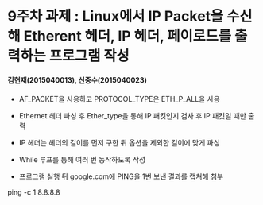 9주차 과제 : Linux에서 IP Packet을 수신해 Etherent 헤더, IP 헤더, 페이로드를 출력하는 프로그램 작성
===
#### 김현재(2015040013), 신중수(2015040023)

* AF_PACKET을 사용하고 PROTOCOL_TYPE은 ETH_P_ALL을 사용

* Ethernet 헤더 파싱 후 Ether_type을 통해 IP 패킷인지 검사 후 IP 패킷일 때만 출력

* IP 헤더는 헤더의 길이를 먼저 구한 뒤 옵션을 제외한 길이에 맞게 파싱

* While 루프를 통해 여러 번 동작하도록 작성

* 프로그램 실행 뒤 google.com에 PING을 1번 보낸 결과를 캡쳐해 첨부

ping -c 1 8.8.8.8
